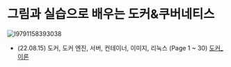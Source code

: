 # 그림과 실습으로 배우는 도커&쿠버네티스
![l9791158393038](https://user-images.githubusercontent.com/110037747/184579439-40172139-4136-4324-8c49-c54e3dcc575b.jpg)

- (22.08.15) 도커, 도커 엔진, 서버, 컨테이너, 이미지, 리눅스 (Page 1 ~ 30) [도커_이론](https://github.com/karlbulee/ML/blob/main/Docker/%EB%8F%84%EC%BB%A4_%EC%9D%B4%EB%A1%A0.ipynb "도커 이론")

